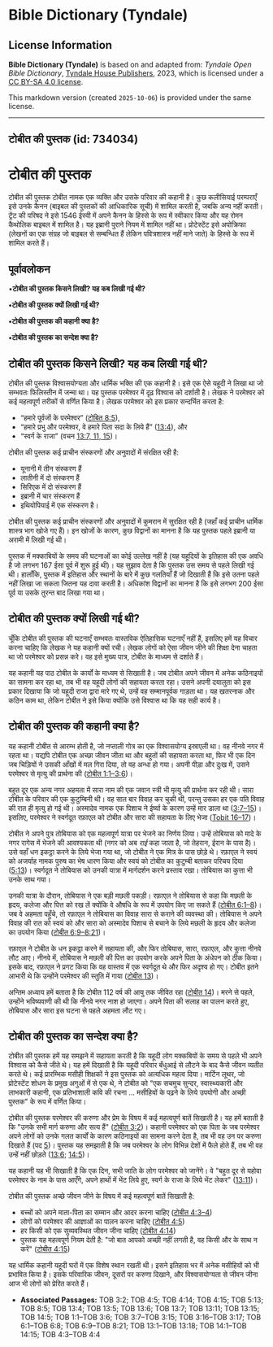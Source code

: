 # Bible Dictionary (Tyndale)

## License Information

**Bible Dictionary (Tyndale)** is based on and adapted from: _Tyndale Open Bible Dictionary_, [Tyndale House Publishers](https://tyndaleopenresources.com/), 2023, which is licensed under a [CC BY-SA 4.0 license](https://creativecommons.org/licenses/by-sa/4.0/legalcode.en).

This markdown version (created `2025-10-06`) is provided under the same license.



--------------------------------

## टोबीत की पुस्तक (id: 734034)

टोबीत की पुस्तक
===============

टोबीत की पुस्तक टोबीत नामक एक व्यक्ति और उसके परिवार की कहानी है। कुछ कलीसियाई परम्पराएँ इसे उनके कैनन (बाइबल की पुस्तकों की आधिकारिक सूची) में शामिल करती है, जबकि अन्य नहीं करती। ट्रेंट की परिषद ने इसे 1546 ईस्वी में अपने कैनन के हिस्से के रूप में स्वीकार किया और यह रोमन कैथोलिक बाइबल में शामिल है। यह इब्रानी पुराने नियम में शामिल नहीं था। प्रोटेस्टेंट इसे अपोक्रिफा (लेखनों का एक संग्रह जो बाइबल से सम्बन्धित हैं लेकिन पवित्रशास्त्र नहीं माने जाते) के हिस्से के रूप में शामिल करते हैं।

पूर्वावलोकन
-----------

•**टोबीत की पुस्तक किसने लिखी? यह कब लिखी गई थी?**

**•टोबीत की पुस्तक क्यों लिखी गई थी?**

**•टोबीत की पुस्तक की कहानी क्या है?**

**•टोबीत की पुस्तक का सन्देश क्या है?**

टोबीत की पुस्तक किसने लिखी? यह कब लिखी गई थी?
---------------------------------------------

टोबीत की पुस्तक विश्वासयोग्यता और धार्मिक भक्ति की एक कहानी है। इसे एक ऐसे यहूदी ने लिखा था जो सम्भवतः फिलिस्तीन में जन्मा था। यह पुस्तक परमेश्वर में दृढ़ विश्वास को दर्शाती है। लेखक ने परमेश्वर को कई महत्वपूर्ण तरीकों से वर्णित किया है। लेखक परमेश्वर को इस प्रकार सन्दर्भित करता है:

* “हमारे पूर्वजों के परमेश्वर” ([टोबित 8:5](https://ref.ly/Tob8:5)),
* “हमारे प्रभु और परमेश्वर, वे हमारे पिता सदा के लिये हैं” ([13:4](https://ref.ly/Tob13:4)), और
* “स्वर्ग के राजा” (वचन [13:7, 11, 15](https://ref.ly/Tob13:7,Tob13:11,Tob13:15))।

टोबीत की पुस्तक कई प्राचीन संस्करणों और अनुवादों में संरक्षित रही है:

* यूनानी में तीन संस्करण हैं
* लातीनी में दो संस्करण हैं
* सिरिएक में दो संस्करण हैं
* इब्रानी में चार संस्करण हैं
* इथियोपियाई में एक संस्करण है।

टोबीत की पुस्तक कई प्राचीन संस्करणों और अनुवादों में कुमरान में सुरक्षित रही है (जहाँ कई प्राचीन धार्मिक शास्त्र भाग खोजे गए हैं)। इन खोजों के कारण, कुछ विद्वानों का मानना है कि यह पुस्तक पहले इब्रानी या अरामी में लिखी गई थी।

पुस्तक में मक्काबियों के समय की घटनाओं का कोई उल्लेख नहीं है (यह यहूदियों के इतिहास की एक अवधि है जो लगभग 167 ईसा पूर्व में शुरू हुई थी)। यह सुझाव देता है कि पुस्तक उस समय से पहले लिखी गई थी। हालाँकि, पुस्तक में इतिहास और स्थानों के बारे में कुछ गलतियाँ हैं जो दिखाती हैं कि इसे उतना पहले नहीं लिखा जा सकता जितना यह दावा करती है। अधिकांश विद्वानों का मानना है कि इसे लगभग 200 ईसा पूर्व या उसके तुरन्त बाद लिखा गया था।

टोबीत की पुस्तक क्यों लिखी गई थी?
---------------------------------

चूँकि टोबीत की पुस्तक की घटनाएँ सम्भवतः वास्तविक ऐतिहासिक घटनाएँ नहीं हैं, इसलिए हमें यह विचार करना चाहिए कि लेखक ने यह कहानी क्यों रची। लेखक लोगों को ऐसा जीवन जीने की शिक्षा देना चाहता था जो परमेश्वर को प्रसन्न करे। वह इसे मुख्य पात्र, टोबीत के माध्यम से दर्शाते हैं।

यह कहानी यह पाठ टोबीत के कार्यों के माध्यम से सिखाती है। जब टोबीत अपने जीवन में अनेक कठिनाइयों का सामना कर रहा था, तब भी वह यहूदी लोगों की सहायता करता रहा। उसने अपनी दयालुता को इस प्रकार दिखाया कि जो यहूदी राजा द्वारा मारे गए थे, उन्हें वह सम्मानपूर्वक गाड़ता था। यह खतरनाक और कठिन काम था, लेकिन टोबीत ने इसे किया क्योंकि उसे विश्वास था कि यह सही कार्य है।

टोबीत की पुस्तक की कहानी क्या है?
---------------------------------

यह कहानी टोबीत से आरम्भ होती है, जो नप्ताली गोत्र का एक विश्वासयोग्य इस्राएली था। वह नीनवे नगर में रहता था। यद्यपि टोबीत एक अच्छा जीवन जीता था और बहुतों की सहायता करता था, फिर भी एक दिन जब चिड़ियों ने उसकी आँखों में मल गिरा दिया, तो वह अन्धा हो गया। अपनी पीड़ा और दुःख में, उसने परमेश्वर से मृत्यु की प्रार्थना की ([टोबीत 1:1–3:6](https://ref.ly/Tob1:1-Tob3:6))।

बहुत दूर एक अन्य नगर अहमता में सारा नाम की एक जवान स्त्री भी मृत्यु की प्रार्थना कर रही थी। सारा टोबीत के परिवार की एक कुटुम्बिनी थी। वह सात बार विवाह कर चुकी थी, परन्तु उसका हर एक पति विवाह की रात ही मृत्यु हो गई थी। अस्मादेव नामक एक पिशाच ने ईर्ष्या के कारण उन्हें मार डाला था ([3:7–15](https://ref.ly/Tob3:7-Tob3:15))। इसलिए, परमेश्वर ने स्वर्गदूत रफ़ाएल को टोबीत और सारा की सहायता के लिए भेजा ([Tobit 16–17](https://ref.ly/Tob3:16-Tob3:17))।

टोबीत ने अपने पुत्र तोबियास को एक महत्वपूर्ण यात्रा पर भेजने का निर्णय लिया। उन्हें तोबियास को मादे के नगर रागेस में भेजने की आवश्यकता थी (नगर को अब *राई* कहा जाता है, जो तेहरान, ईरान के पास है)। उसे वहाँ धन इकट्ठा करने के लिये भेजा गया था, जो टोबीत ने एक मित्र के पास छोड़े थे। रफ़ाएल ने स्वयं को अजर्याह नामक पुरुष का भेष धारण किया और स्वयं को टोबीत का कुटुम्बी बताकर परिचय दिया ([5:13](https://ref.ly/Tob5:13))। स्वर्गदूत ने तोबियास को उनकी यात्रा में मार्गदर्शन करने प्रस्ताव रखा। तोबियास का कुत्ता भी उनके साथ गया।

उनकी यात्रा के दौरान, तोबियास ने एक बड़ी मछली पकड़ी। रफ़ाएल ने तोबियास से कहा कि मछली के हृदय, कलेजा और पित्त को रख लें क्योंकि वे औषधि के रूप में उपयोग किए जा सकते हैं ([टोबीत 6:1–8](https://ref.ly/Tob6:1-Tob6:8))। जब वे अहमता पहुँचे, तो रफ़ाएल ने तोबियास का विवाह सारा से कराने की व्यवस्था की। तोबियास ने अपने विवाह की रात को स्वयं को और सारा को अस्मादेव पिशाच से बचाने के लिये मछली के हृदय और कलेजा का उपयोग किया ([टोबीत 6:9–8:21](https://ref.ly/Tob6:9-Tob8:21))।

रफ़ाएल ने टोबीत के धन इकट्ठा करने में सहायता की, और फिर तोबियास, सारा, रफ़ाएल, और कुत्ता नीनवे लौट आए। नीनवे में, तोबियास ने मछली की पित्त का उपयोग करके अपने पिता के अंधेपन को ठीक किया। इसके बाद, रफ़ाएल ने प्रगट किया कि वह वास्तव में एक स्वर्गदूत थे और फिर अदृश्य हो गए। टोबीत इतने आभारी थे कि उन्होंने परमेश्वर की स्तुति में गाया ([टोबीत 13](https://ref.ly/Tob13:1-Tob13:18))।

अन्तिम अध्याय हमें बताता है कि टोबीत 112 वर्ष की आयु तक जीवित रहा ([टोबीत 14](https://ref.ly/Tob14:1-Tob14:15))। मरने से पहले, उन्होंने भविष्यवाणी की थी कि नीनवे नगर नाश हो जाएगा। अपने पिता की सलाह का पालन करते हुए, तोबियास और सारा इस घटना से पहले अहमता लौट गए।

टोबीत की पुस्तक का सन्देश क्या है?
----------------------------------

टोबीत की पुस्तक हमें यह समझने में सहायता करती है कि यहूदी लोग मक्कबियों के समय से पहले भी अपने विश्वास को कैसे जीते थे। यह हमें दिखाती है कि यहूदी परिवार बँधुआई से लौटने के बाद कैसे जीवन व्यतीत करते थे। कई प्रारम्भिक मसीही शिक्षकों ने इस पुस्तक को अत्यधिक महत्व दिया। मार्टिन लूथर, जो प्रोटेस्टेंट शोधन के प्रमुख अगुओं में से एक थे, ने टोबीत को "एक सचमुच सुन्दर, स्वास्थ्यकारी और लाभकारी कहानी, एक प्रतिभाशाली कवि की रचना … मसीहियों के पढ़ने के लिये उपयोगी और अच्छी पुस्तक" के रूप में वर्णित किया।

टोबीत की पुस्तक परमेश्वर की करुणा और प्रेम के विषय में कई महत्वपूर्ण बातें सिखाती है। यह हमें बताती है कि "उनके सभी मार्ग करुणा और सत्य हैं" ([टोबीत 3:2](https://ref.ly/Tob3:2))। कहानी परमेश्वर को एक पिता के जब परमेश्वर अपने लोगों को उनके गलत कार्यों के कारण कठिनाइयों का सामना करने देता है, तब भी वह उन पर करुणा दिखाते हैं (पद [5](https://ref.ly/Tob13:5))। पुस्तक यह समझाती है कि जब परमेश्वर के लोग विभिन्न देशों में फैले होते हैं, तब भी वह उन्हें नहीं छोड़ते ([13:6](https://ref.ly/Tob13:6); [14:5](https://ref.ly/Tob14:5))।

यह कहानी यह भी सिखाती है कि एक दिन, सभी जाति के लोग परमेश्वर को जानेंगे। वे "बहुत दूर से यहोवा परमेश्वर के नाम के पास आएँगे, अपने हाथों में भेंट लिये हुए, स्वर्ग के राजा के लिये भेंट लेकर" ([13:11](https://ref.ly/Tob13:11))।

टोबीत की पुस्तक अच्छे जीवन जीने के विषय में कई महत्वपूर्ण बातें सिखाती है:

* बच्चों को अपने माता\-पिता का सम्मान और आदर करना चाहिए ([टोबीत 4:3–4](https://ref.ly/Tob4:3-Tob4:4))
* लोगों को परमेश्वर की आज्ञाओं का पालन करना चाहिए ([टोबीत 4:5](https://ref.ly/Tob4:5))
* हर किसी को एक सुव्यवस्थित जीवन जीना चाहिए ([टोबीत 4:14](https://ref.ly/Tob4:14))
* पुस्तक यह महत्वपूर्ण नियम देती है: "जो बात आपको अच्छी नहीं लगती है, वह किसी और के साथ न करें" ([टोबीत 4:15](https://ref.ly/Tob4:15))

यह धार्मिक कहानी यहूदी घरों में एक विशेष स्थान रखती थी। इसने इतिहास भर में अनेक मसीहियों को भी प्रभावित किया है। इसके परिवारिक जीवन, दूसरों पर करुणा दिखाने, और विश्वासयोग्यता से जीवन जीना आज भी लोगों को प्रेरित करते हैं।

* **Associated Passages:** TOB 3:2; TOB 4:5; TOB 4:14; TOB 4:15; TOB 5:13; TOB 8:5; TOB 13:4; TOB 13:5; TOB 13:6; TOB 13:7; TOB 13:11; TOB 13:15; TOB 14:5; TOB 1:1–TOB 3:6; TOB 3:7–TOB 3:15; TOB 3:16–TOB 3:17; TOB 6:1–TOB 6:8; TOB 6:9–TOB 8:21; TOB 13:1–TOB 13:18; TOB 14:1–TOB 14:15; TOB 4:3–TOB 4:4

